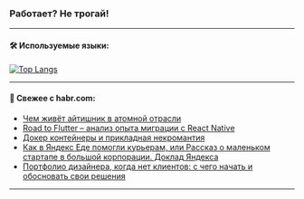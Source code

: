 ### Работает? Не трогай!

---
<!--
#### 🛠️ Technical stack:

![Java](https://img.shields.io/badge/Java-informational?logo=Oracle&style=flat&logoColor=white&color=FF4500)
![Kotlin](https://img.shields.io/badge/Kotlin-informational?logo=Kotlin&style=flat&logoColor=white&color=774D97)
![TS](https://img.shields.io/badge/TypeScript-informational?logo=typeScript&style=flat&logoColor=black&color=017acc)
![Python](https://img.shields.io/badge/Python-informational?logo=Python&style=flat&logoColor=black&color=ffdd54) <br>
![Spring](https://img.shields.io/badge/Spring-informational?logo=Spring&style=flat&logoColor=white&color=6DB33F) 
![SpringBoot](https://img.shields.io/badge/SpringBoot-informational?logo=SpringBoot&style=flat&logoColor=white&color=6DB33F)
![Nest](https://img.shields.io/badge/NestJS-informational?logo=NestJS&style=flat&logoColor=white&color=E0234E) 
![NodeJS](https://img.shields.io/badge/NodeJS-informational?logo=node.js&style=flat&logoColor=white&color=70A760)<br>
![PostgreSQL](https://img.shields.io/badge/PostgreSQL-informational?logo=PostgreSQL&style=flat&logoColor=white&color=DAA520)
![MongoDB](https://img.shields.io/badge/MongoDB-informational?logo=MongoDB&style=flat&logoColor=white&color=870000)
![Apache](https://img.shields.io/badge/Apache-informational?logo=apache&style=flat&logoColor=white&color=f74e28)

___ 
-->

#### 🛠️ Используемые языки:

[![Top Langs](https://github-readme-stats-u2qms2cxw-advtsettinggmailcoms-projects.vercel.app/api/top-langs/?username=zloylis&langs_count=10&hide_title=true&title_color=e6edf3&size_weight=0.5&count_weight=0.5&layout=compact&hide_progress=true&hide_border=true&theme=dracula)](https://github.com/zloylis)

<!---


####  :octocat:&nbsp;&nbsp; Статистика:

![GitHub stats](https://github-readme-stats-u2qms2cxw-advtsettinggmailcoms-projects.vercel.app/api?username=zloylis&show_icons=true&hide_border=true&theme=dracula&title_color=e6edf3&include_all_commits=true&count_private=true&hide_rank=false&hide_title=true&rank_icon=github)
-->
---

#### 💬 Свежее с habr.com:

<!-- BLOG-POST-LIST:START -->
- [Чем живёт айтишник в атомной отрасли](https://habr.com/ru/companies/oleg-bunin/articles/826672/?utm_source=habrahabr&utm_medium=rss&utm_campaign=826672)
- [Road to Flutter – анализ опыта миграции с React Native](https://habr.com/ru/companies/betboom/articles/826428/?utm_source=habrahabr&utm_medium=rss&utm_campaign=826428)
- [Докер контейнеры и прикладная некромантия](https://habr.com/ru/articles/826834/?utm_source=habrahabr&utm_medium=rss&utm_campaign=826834)
- [Как в Яндекс Еде помогли курьерам, или Рассказ о маленьком стартапе в большой корпорации. Доклад Яндекса](https://habr.com/ru/companies/yandex/articles/826648/?utm_source=habrahabr&utm_medium=rss&utm_campaign=826648)
- [Портфолио дизайнера, когда нет клиентов: с чего начать и обосновать свои решения](https://habr.com/ru/companies/yandex_praktikum/articles/822417/?utm_source=habrahabr&utm_medium=rss&utm_campaign=822417)
<!-- BLOG-POST-LIST:END -->

---

